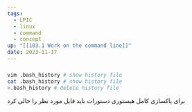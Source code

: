 ```yaml
---
tags:
  - LPIC
  - linux
  - command
  - concept
up: "[[103.1 Work on the command line]]"
date: 2023-11-17
---
```

###

```bash
vim .bash_history # show history file
cat .bash_history # show history file
>.bash_history # delete history file
```
برای پاکسازی کامل هیستوری دستورات باید فایل مورد نظر را خالی کرد